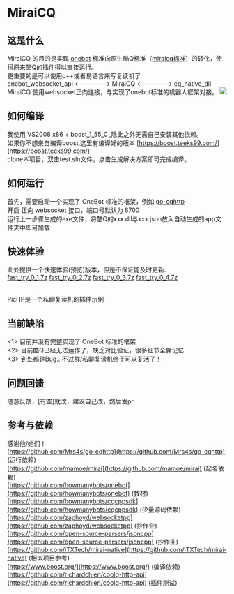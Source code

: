 # MiraiCQ
## 这是什么
MiraiCQ 的目的是实现 [onebot](https://github.com/howmanybots/onebot) 标准向原生酷Q标准（[miraicq标准](https://github.com/super1207/MiraiCQ/blob/main/doc/miraicq_std.md)）的转化，使得原来酷Q的插件得以直接运行。<br />
更重要的是可以使用c++或者易语言来写复读机了 <br />
onebot_websocket_api        <------->    MiraiCQ        <------->    cq_native_dll <br />
MiraiCQ 使用websocket正向连接，与实现了onebot标准的机器人框架对接。
![](https://ftp.bmp.ovh/imgs/2020/10/bc4e2057663fb481.png)

## 如何编译
我使用 VS2008 x86 + boost_1_55_0 ,除此之外无需自己安装其他依赖。<br />
如果你不想亲自编译boost,这里有编译好的版本
[https://boost.teeks99.com/](https://boost.teeks99.com/) <br />
clone本项目，双击test.sln文件，点击生成解决方案即可完成编译。
## 如何运行
首先，需要启动一个实现了 OneBot 标准的框架，例如 [go-cqhttp](https://github.com/Mrs4s/go-cqhttp) <br />
开启 正向 websocket 接口，端口号默认为 6700 <br />
运行上一步骤生成的exe文件，将酷Q的xxx.dll与xxx.json放入自动生成的app文件夹中即可加载
## 快速体验
此处提供一个快速体验(预览)版本，但是不保证能及时更新: <br />
[fast_try_0_1.7z](https://super1207.lanzous.com/iZmv9h7ak7g)
[fast_try_0_2.7z](https://super1207.lanzous.com/iNHIYharzuj)
[fast_try_0_3.7z](https://super1207.lanzous.com/iLpOhlrjvng)
[fast_try_0_4.7z](https://super1207.lanzous.com/iHLVCm8hpqd) <br /><br />

PicHP是一个私聊复读机的插件示例
## 当前缺陷
<1> 目前并没有完整实现了 OneBot 标准的框架 <br />
<2> 目前酷Q已经无法运作了，缺乏对比验证，很多细节全靠记忆 <br />
<3> 到处都是Bug...不过群/私聊复读机终于可以复活了！ <br />
## 问题回馈
随意反馈，[有空]就改，建议自己改，然后发pr
## 参考与依赖
感谢他/她们！<br />
[https://github.com/Mrs4s/go-cqhttp](https://github.com/Mrs4s/go-cqhttp) (运行依赖)  <br />
[https://github.com/mamoe/mirai](https://github.com/mamoe/mirai) (起名依赖)  <br />
[https://github.com/howmanybots/onebot](https://github.com/howmanybots/onebot) (教材) <br />
[https://github.com/howmanybots/cqcppsdk](https://github.com/howmanybots/cqcppsdk) (少量源码依赖)  <br />
[https://github.com/zaphoyd/websocketpp](https://github.com/zaphoyd/websocketpp) (抄作业)  <br />
[https://github.com/open-source-parsers/jsoncpp](https://github.com/open-source-parsers/jsoncpp) (抄作业)  <br />
[https://github.com/iTXTech/mirai-native](https://github.com/iTXTech/mirai-native) (相似项目参考)  <br />
[https://www.boost.org/](https://www.boost.org/) (编译依赖) <br />
[https://github.com/richardchien/coolq-http-api](https://github.com/richardchien/coolq-http-api) (插件测试)
